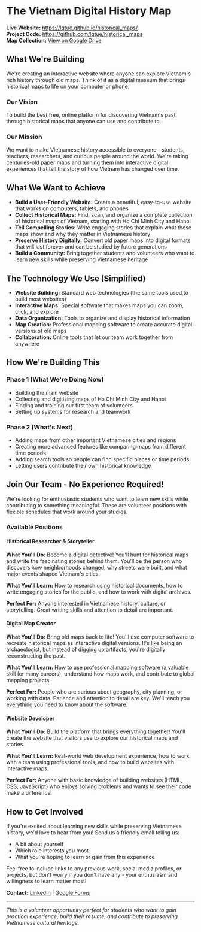 # The Vietnam Digital History Map

**Live Website:** https://lqtue.github.io/historical_maps/  
**Project Code:** https://github.com/lqtue/historical_maps  
**Map Collection:** [View on Google Drive](https://drive.google.com/drive/folders/1wfUv560E9JLf3ALnH4AiTqbcWijTgCDw?usp=drive_link)

## What We're Building

We're creating an interactive website where anyone can explore Vietnam's rich history through old maps. Think of it as a digital museum that brings historical maps to life on your computer or phone.

### Our Vision
To build the best free, online platform for discovering Vietnam's past through historical maps that anyone can use and contribute to.

### Our Mission
We want to make Vietnamese history accessible to everyone - students, teachers, researchers, and curious people around the world. We're taking centuries-old paper maps and turning them into interactive digital experiences that tell the story of how Vietnam has changed over time.

## What We Want to Achieve

- **Build a User-Friendly Website:** Create a beautiful, easy-to-use website that works on computers, tablets, and phones
- **Collect Historical Maps:** Find, scan, and organize a complete collection of historical maps of Vietnam, starting with Ho Chi Minh City and Hanoi
- **Tell Compelling Stories:** Write engaging stories that explain what these maps show and why they matter in Vietnamese history
- **Preserve History Digitally:** Convert old paper maps into digital formats that will last forever and can be studied by future generations
- **Build a Community:** Bring together students and volunteers who want to learn new skills while preserving Vietnamese heritage

## The Technology We Use (Simplified)

- **Website Building:** Standard web technologies (the same tools used to build most websites)
- **Interactive Maps:** Special software that makes maps you can zoom, click, and explore
- **Data Organization:** Tools to organize and display historical information
- **Map Creation:** Professional mapping software to create accurate digital versions of old maps
- **Collaboration:** Online tools that let our team work together from anywhere

## How We're Building This

### Phase 1 (What We're Doing Now)
- Building the main website
- Collecting and digitizing maps of Ho Chi Minh City and Hanoi
- Finding and training our first team of volunteers
- Setting up systems for research and teamwork

### Phase 2 (What's Next)
- Adding maps from other important Vietnamese cities and regions
- Creating more advanced features like comparing maps from different time periods
- Adding search tools so people can find specific places or time periods
- Letting users contribute their own historical knowledge

## Join Our Team - No Experience Required!

We're looking for enthusiastic students who want to learn new skills while contributing to something meaningful. These are volunteer positions with flexible schedules that work around your studies.

### Available Positions

#### Historical Researcher & Storyteller
**What You'll Do:** Become a digital detective! You'll hunt for historical maps and write the fascinating stories behind them. You'll be the person who discovers how neighborhoods changed, why streets were built, and what major events shaped Vietnam's cities.

**What You'll Learn:** How to research using historical documents, how to write engaging stories for the public, and how to work with digital archives.

**Perfect For:** Anyone interested in Vietnamese history, culture, or storytelling. Great writing skills and attention to detail are important.

#### Digital Map Creator
**What You'll Do:** Bring old maps back to life! You'll use computer software to recreate historical maps as interactive digital versions. It's like being an archaeologist, but instead of digging up artifacts, you're digitally reconstructing the past.

**What You'll Learn:** How to use professional mapping software (a valuable skill for many careers), understand how maps work, and contribute to global mapping projects.

**Perfect For:** People who are curious about geography, city planning, or working with data. Patience and attention to detail are key. We'll teach you everything you need to know about the software.

#### Website Developer
**What You'll Do:** Build the platform that brings everything together! You'll create the website that visitors use to explore our historical maps and stories.

**What You'll Learn:** Real-world web development experience, how to work with a team using professional tools, and how to build websites with interactive maps.

**Perfect For:** Anyone with basic knowledge of building websites (HTML, CSS, JavaScript) who enjoys solving problems and wants to see their code make a difference.

## How to Get Involved

If you're excited about learning new skills while preserving Vietnamese history, we'd love to hear from you! Send us a friendly email telling us:
- A bit about yourself
- Which role interests you most
- What you're hoping to learn or gain from this experience

Feel free to include links to any previous work, social media profiles, or projects, but don't worry if you don't have any - your enthusiasm and willingness to learn matter most!

**Contact:** [LinkedIn](https://www.linkedin.com/in/lqtue/) | [Google Forms](https://forms.gle/gdZAnm8Ecb3oU14K9)

---

*This is a volunteer opportunity perfect for students who want to gain practical experience, build their resume, and contribute to preserving Vietnamese cultural heritage.*
